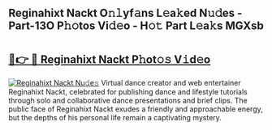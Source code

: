 ## Reginahixt Nackt O𝚗𝚕yf𝚊ns L𝚎a𝚔ed N𝚞𝚍es - Part-13O P𝚑𝚘tos Vi𝚍𝚎o - H𝚘𝚝 Part L𝚎a𝚔s MGXsb

# <h2><a href="http://kfckuc.oniu.top/?m=Reginahixt+Nackt">🔗👉 🔴 Reginahixt Nackt P𝚑ot𝚘𝚜 V𝚒d𝚎o</a></h2>

[![Reginahixt Nackt Nu𝚍e𝚜](https://i.imgur.com/0qMVB7G.gif)](http://kfckuc.oniu.top/?m=Reginahixt+Nackt)
Virtual dance creator and web entertainer Reginahixt Nackt, celebrated for publishing dance and lifestyle tutorials through solo and collaborative dance presentations and brief clips. The public face of Reginahixt Nackt exudes a friendly and approachable energy, but the depths of his personal life remain a captivating mystery.  
